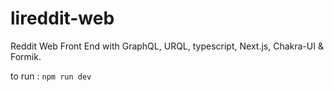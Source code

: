 # lireddit-web
Reddit Web Front End with GraphQL, URQL, typescript, Next.js, Chakra-UI &amp; Formik.

to run :
```npm run dev```